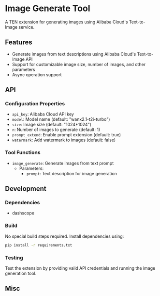 # Image Generate Tool

A TEN extension for generating images using Alibaba Cloud's Text-to-Image service.

## Features

- Generate images from text descriptions using Alibaba Cloud's Text-to-Image API
- Support for customizable image size, number of images, and other parameters
- Async operation support

## API

### Configuration Properties

- `api_key`: Alibaba Cloud API key
- `model`: Model name (default: "wanx2.1-t2i-turbo")
- `size`: Image size (default: "1024*1024")
- `n`: Number of images to generate (default: 1)
- `prompt_extend`: Enable prompt extension (default: true)
- `watermark`: Add watermark to images (default: false)

### Tool Functions

- `image_generate`: Generate images from text prompt
  - Parameters:
    - `prompt`: Text description for image generation

## Development

### Dependencies

- dashscope

### Build

No special build steps required. Install dependencies using:
```bash
pip install -r requirements.txt
```

### Testing

Test the extension by providing valid API credentials and running the image generation tool.

## Misc

<!-- others if applicable -->
